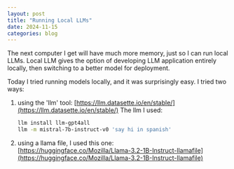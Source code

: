 ```yaml
---
layout: post
title: "Running Local LLMs"
date: 2024-11-15
categories: blog
---
```

The next computer I get will have much more memory, just so I can run local LLMs.  Local LLM gives the option of developing LLM application entirely locally, then switching to a better model for deployment.

Today I tried running models locally, and it was surprisingly easy.  I tried two ways:

1. using the 'llm' tool: [https://llm.datasette.io/en/stable/](https://llm.datasette.io/en/stable/)  The llm I used:

   ```bash
   llm install llm-gpt4all
   llm -m mistral-7b-instruct-v0 'say hi in spanish'
   ```

2. using a llama file, I used this one: [https://huggingface.co/Mozilla/Llama-3.2-1B-Instruct-llamafile](https://huggingface.co/Mozilla/Llama-3.2-1B-Instruct-llamafile)

